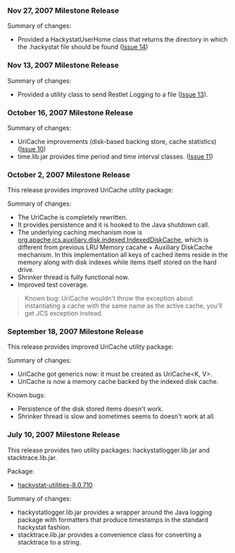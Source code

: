 ### Nov 27, 2007 Milestone Release ###

Summary of changes:
  * Provided a HackystatUserHome class that returns the directory in which the .hackystat file should be found ([Issue 14](https://code.google.com/p/hackystat-utilities/issues/detail?id=14))

### Nov 13, 2007 Milestone Release ###

Summary of changes:
  * Provided a utility class to send Restlet Logging to a file ([Issue 13](https://code.google.com/p/hackystat-utilities/issues/detail?id=13)).

### October 16, 2007 Milestone Release ###

Summary of changes:
  * UriCache improvements (disk-based backing store, cache statistics) ([Issue 10](https://code.google.com/p/hackystat-utilities/issues/detail?id=10))
  * time.lib.jar provides time period and time interval classes. ([Issue 11](https://code.google.com/p/hackystat-utilities/issues/detail?id=11))

### October 2, 2007 Milestone Release ###

This release provides improved UriCache utility package:

Summary of changes:
  * The UriCache is completely rewritten.
  * It provides persistence and it is hooked to the Java shutdown call.
  * The underlying caching mechanism now is [org.apache.jcs.auxiliary.disk.indexed.IndexedDiskCache](http://jakarta.apache.org/jcs/apidocs/org/apache/jcs/auxiliary/disk/indexed/package-summary.html), which is different from previous  LRU Memory cacahe + Auxiliary DiskCache mechanism. In this implementation all keys of cached items reside in the memory along with disk indexes while items itself stored on the hard drive.
  * Shrinker thread is fully functional now.
  * Improved test coverage.
> Known bug: UriCache wouldn't throw the exception about instantiating a cache with the same name as the active cache, you'll get JCS exception instead.



### September 18, 2007 Milestone Release ###

This release provides improved UriCache utility package:

Summary of changes:
  * UriCache got generics now: it must be created as UriCache<K, V>.
  * UriCache is now a memory cache backed by the indexed disk cache.

Known bugs:
  * Persistence of the disk stored items doesn't work.
  * Shrinker thread is slow and sometimes seems to doesn't work at all.


### July 10, 2007 Milestone Release ###

This release provides two utility packages: hackystatlogger.lib.jar and stacktrace.lib.jar.

Package:
  * [hackystat-utilities-8.0.710](http://hackystat-utilities.googlecode.com/files/hackystat-utilities-8.0.710.zip)

Summary of changes:
  * hackystatlogger.lib.jar provides a wrapper around the Java logging package with formatters that produce timestamps in the standard hackystat fashion.
  * stacktrace.lib.jar provides a convenience class for converting a stacktrace to a string.

